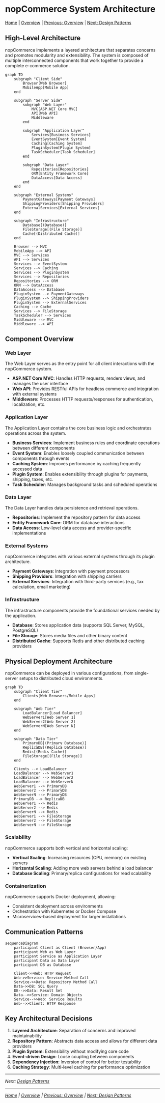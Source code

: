 # nopCommerce System Architecture

[Home](../../index.md) | [Overview](index.md) | [Previous: Overview](index.md) | [Next: Design Patterns](design-patterns.md)

## High-Level Architecture

nopCommerce implements a layered architecture that separates concerns and promotes modularity and extensibility. The system is composed of multiple interconnected components that work together to provide a complete e-commerce solution.

```mermaid
graph TD
    subgraph "Client Side"
        Browser[Web Browser]
        MobileApp[Mobile App]
    end
    
    subgraph "Server Side"
        subgraph "Web Layer"
            MVC[ASP.NET Core MVC]
            API[Web API]
            Middleware
        end
        
        subgraph "Application Layer"
            Services[Business Services]
            EventSystem[Event System]
            Caching[Caching System]
            PluginSystem[Plugin System]
            TaskScheduler[Task Scheduler]
        end
        
        subgraph "Data Layer"
            Repositories[Repositories]
            ORM[Entity Framework Core]
            DataAccess[Data Access]
        end
    end
    
    subgraph "External Systems"
        PaymentGateways[Payment Gateways]
        ShippingProviders[Shipping Providers]
        ExternalServices[External Services]
    end
    
    subgraph "Infrastructure"
        Database[(Database)]
        FileStorage[(File Storage)]
        Cache[(Distributed Cache)]
    end
    
    Browser --> MVC
    MobileApp --> API
    MVC --> Services
    API --> Services
    Services --> EventSystem
    Services --> Caching
    Services --> PluginSystem
    Services --> Repositories
    Repositories --> ORM
    ORM --> DataAccess
    DataAccess --> Database
    PluginSystem --> PaymentGateways
    PluginSystem --> ShippingProviders
    PluginSystem --> ExternalServices
    Caching --> Cache
    Services --> FileStorage
    TaskScheduler --> Services
    Middleware --> MVC
    Middleware --> API
```

## Component Overview

### Web Layer

The Web Layer serves as the entry point for all client interactions with the nopCommerce system.

- **ASP.NET Core MVC**: Handles HTTP requests, renders views, and manages the user interface
- **Web API**: Provides RESTful APIs for headless commerce and integration with external systems
- **Middleware**: Processes HTTP requests/responses for authentication, localization, etc.

### Application Layer

The Application Layer contains the core business logic and orchestrates operations across the system.

- **Business Services**: Implement business rules and coordinate operations between different components
- **Event System**: Enables loosely coupled communication between components through events
- **Caching System**: Improves performance by caching frequently accessed data
- **Plugin System**: Enables extensibility through plugins for payments, shipping, taxes, etc.
- **Task Scheduler**: Manages background tasks and scheduled operations

### Data Layer

The Data Layer handles data persistence and retrieval operations.

- **Repositories**: Implement the repository pattern for data access
- **Entity Framework Core**: ORM for database interactions
- **Data Access**: Low-level data access and provider-specific implementations

### External Systems

nopCommerce integrates with various external systems through its plugin architecture.

- **Payment Gateways**: Integration with payment processors
- **Shipping Providers**: Integration with shipping carriers
- **External Services**: Integration with third-party services (e.g., tax calculation, email marketing)

### Infrastructure

The infrastructure components provide the foundational services needed by the application.

- **Database**: Stores application data (supports SQL Server, MySQL, PostgreSQL)
- **File Storage**: Stores media files and other binary content
- **Distributed Cache**: Supports Redis and other distributed caching providers

## Physical Deployment Architecture

nopCommerce can be deployed in various configurations, from single-server setups to distributed cloud environments.

```mermaid
graph TD
    subgraph "Client Tier"
        Clients[Web Browsers/Mobile Apps]
    end
    
    subgraph "Web Tier"
        LoadBalancer[Load Balancer]
        WebServer1[Web Server 1]
        WebServer2[Web Server 2]
        WebServerN[Web Server N]
    end
    
    subgraph "Data Tier"
        PrimaryDB[(Primary Database)]
        ReplicaDB[(Replica Database)]
        Redis[(Redis Cache)]
        FileStorage[(File Storage)]
    end
    
    Clients --> LoadBalancer
    LoadBalancer --> WebServer1
    LoadBalancer --> WebServer2
    LoadBalancer --> WebServerN
    WebServer1 --> PrimaryDB
    WebServer2 --> PrimaryDB
    WebServerN --> PrimaryDB
    PrimaryDB --> ReplicaDB
    WebServer1 --> Redis
    WebServer2 --> Redis
    WebServerN --> Redis
    WebServer1 --> FileStorage
    WebServer2 --> FileStorage
    WebServerN --> FileStorage
```

### Scalability

nopCommerce supports both vertical and horizontal scaling:

- **Vertical Scaling**: Increasing resources (CPU, memory) on existing servers
- **Horizontal Scaling**: Adding more web servers behind a load balancer
- **Database Scaling**: Primary/replica configurations for read scalability

### Containerization

nopCommerce supports Docker deployment, allowing:

- Consistent deployment across environments
- Orchestration with Kubernetes or Docker Compose
- Microservices-based deployment for larger installations

## Communication Patterns

```mermaid
sequenceDiagram
    participant Client as Client (Browser/App)
    participant Web as Web Layer
    participant Service as Application Layer
    participant Data as Data Layer
    participant DB as Database
    
    Client->>Web: HTTP Request
    Web->>Service: Service Method Call
    Service->>Data: Repository Method Call
    Data->>DB: SQL Query
    DB-->>Data: Result Set
    Data-->>Service: Domain Objects
    Service-->>Web: Service Results
    Web-->>Client: HTTP Response
```

## Key Architectural Decisions

1. **Layered Architecture**: Separation of concerns and improved maintainability
2. **Repository Pattern**: Abstracts data access and allows for different data providers
3. **Plugin System**: Extensibility without modifying core code
4. **Event-driven Design**: Loose coupling between components
5. **Dependency Injection**: Inversion of control for better testability
6. **Caching Strategy**: Multi-level caching for performance optimization

---

*Next: [Design Patterns](design-patterns.md)*

---

*[Home](../../index.md) | [Overview](index.md) | [Previous: Overview](index.md) | [Next: Design Patterns](design-patterns.md)*